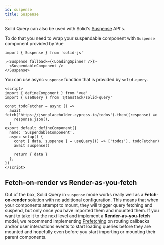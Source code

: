 ```yaml
---
id: suspense
title: Suspense
---
```


Solid Query can also be used with Solid's [Suspense](https://docs.solidjs.com/reference/components/suspense) API's.

To do that you need to wrap your suspendable component with `Suspense` component provided by Vue

```tsx
import { Suspense } from 'solid-js'

;<Suspense fallback={<LoadingSpinner />}>
  <SuspendableComponent />
</Suspense>
```

You can use async `suspense` function that is provided by `solid-query`.

```vue
<script>
import { defineComponent } from 'vue'
import { useQuery } from '@tanstack/solid-query'

const todoFetcher = async () =>
  await fetch('https://jsonplaceholder.cypress.io/todos').then((response) =>
    response.json(),
  )
export default defineComponent({
  name: 'SuspendableComponent',
  async setup() {
    const { data, suspense } = useQuery(() => ['todos'], todoFetcher)
    await suspense()

    return { data }
  },
})
</script>
```

## Fetch-on-render vs Render-as-you-fetch

Out of the box, Solid Query in `suspense` mode works really well as a **Fetch-on-render** solution with no additional configuration. This means that when your components attempt to mount, they will trigger query fetching and suspend, but only once you have imported them and mounted them. If you want to take it to the next level and implement a **Render-as-you-fetch** model, we recommend implementing [Prefetching](../prefetching) on routing callbacks and/or user interactions events to start loading queries before they are mounted and hopefully even before you start importing or mounting their parent components.

